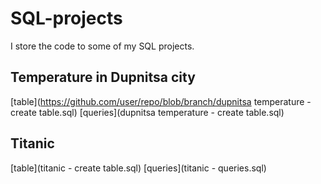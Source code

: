 # SQL-projects

I store the code to some of my SQL projects.

## Temperature in Dupnitsa city
[table](https://github.com/user/repo/blob/branch/dupnitsa temperature - create table.sql)
[queries](dupnitsa temperature - create table.sql)

## Titanic
[table](titanic - create table.sql)
[queries](titanic - queries.sql)
